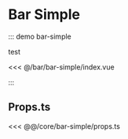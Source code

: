 # Bar Simple

::: demo bar-simple

test

<<< @/bar/bar-simple/index.vue

:::

## Props.ts

<<< @@/core/bar-simple/props.ts

<!-- @include: @@/core/bar-simple/index.md -->
